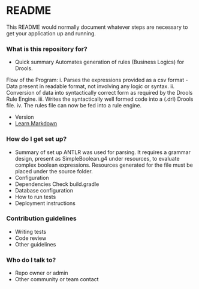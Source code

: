 # README #

This README would normally document whatever steps are necessary to get your application up and running.

### What is this repository for? ###

* Quick summary
Automates generation of rules (Business Logics) for Drools. 

Flow of the Program:
i. Parses the expressions provided as a csv format - Data present in readable format, not involving any logic or syntax.
ii. Conversion of data into syntactically correct form as required by the Drools Rule Engine.
iii. Writes the syntactically well formed code into a (.drl) Drools file.
iv. The rules file can now be fed into a rule engine.
* Version
* [Learn Markdown](https://bitbucket.org/tutorials/markdowndemo)

### How do I get set up? ###

* Summary of set up
ANTLR was used for parsing. It requires a grammar design, present as SimpleBoolean.g4 under resources, to evaluate complex boolean expressions.
Resources generated for the file must be placed under the source folder.
* Configuration
* Dependencies
Check build.gradle
* Database configuration
* How to run tests
* Deployment instructions

### Contribution guidelines ###

* Writing tests
* Code review
* Other guidelines

### Who do I talk to? ###

* Repo owner or admin
* Other community or team contact